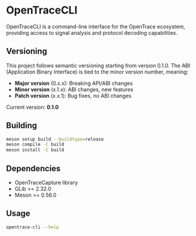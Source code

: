 # OpenTraceCLI

OpenTraceCLI is a command-line interface for the OpenTrace ecosystem, providing access to signal analysis and protocol decoding capabilities.

## Versioning

This project follows semantic versioning starting from version 0.1.0. The ABI (Application Binary Interface) is tied to the minor version number, meaning:

- **Major version** (0.x.x): Breaking API/ABI changes
- **Minor version** (x.1.x): ABI changes, new features  
- **Patch version** (x.x.1): Bug fixes, no ABI changes

Current version: **0.1.0**

## Building

```bash
meson setup build --buildtype=release
meson compile -C build
meson install -C build
```

## Dependencies

- OpenTraceCapture library
- GLib >= 2.32.0
- Meson >= 0.56.0

## Usage

```bash
opentrace-cli --help
```
